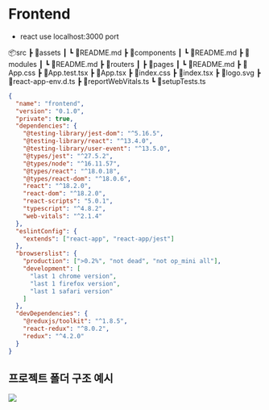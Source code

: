 # Frontend

- react
  use localhost:3000 port

📦src
┣ 📂assets
┃ ┗ 📜README.md
┣ 📂components
┃ ┗ 📜README.md
┣ 📂modules
┃ ┗ 📜README.md
┣ 📂routers
┃ ┣ 📂pages
┃ ┗ 📜README.md
┣ 📜App.css
┣ 📜App.test.tsx
┣ 📜App.tsx
┣ 📜index.css
┣ 📜index.tsx
┣ 📜logo.svg
┣ 📜react-app-env.d.ts
┣ 📜reportWebVitals.ts
┗ 📜setupTests.ts

```json
{
  "name": "frontend",
  "version": "0.1.0",
  "private": true,
  "dependencies": {
    "@testing-library/jest-dom": "^5.16.5",
    "@testing-library/react": "^13.4.0",
    "@testing-library/user-event": "^13.5.0",
    "@types/jest": "^27.5.2",
    "@types/node": "^16.11.57",
    "@types/react": "^18.0.18",
    "@types/react-dom": "^18.0.6",
    "react": "^18.2.0",
    "react-dom": "^18.2.0",
    "react-scripts": "5.0.1",
    "typescript": "^4.8.2",
    "web-vitals": "^2.1.4"
  },
  "eslintConfig": {
    "extends": ["react-app", "react-app/jest"]
  },
  "browserslist": {
    "production": [">0.2%", "not dead", "not op_mini all"],
    "development": [
      "last 1 chrome version",
      "last 1 firefox version",
      "last 1 safari version"
    ]
  },
  "devDependencies": {
    "@reduxjs/toolkit": "^1.8.5",
    "react-redux": "^8.0.2",
    "redux": "^4.2.0"
  }
}
```

## 프로젝트 폴더 구조 예시

![](https://img1.daumcdn.net/thumb/R1280x0/?scode=mtistory2&fname=https%3A%2F%2Fblog.kakaocdn.net%2Fdn%2Fb2MH60%2FbtqTJSnP0gC%2F7Hqmns25Do7LXDGKhX6uAk%2Fimg.png)
